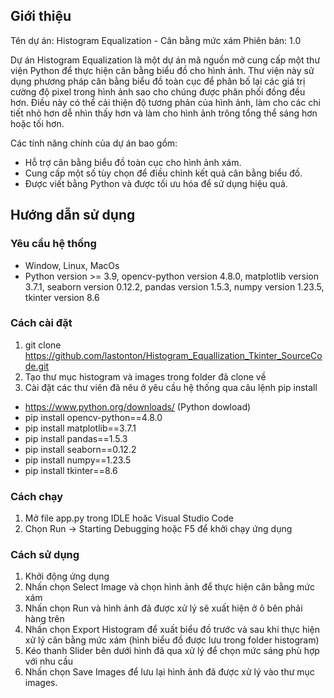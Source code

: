 ## Giới thiệu

Tên dự án: Histogram Equalization - Cân bằng mức xám
Phiên bản: 1.0

Dự án Histogram Equalization là một dự án mã nguồn mở cung cấp một thư viện Python để thực hiện cân bằng biểu đồ cho hình ảnh. Thư viện này sử dụng phương pháp cân bằng biểu đồ toàn cục để phân bố lại các giá trị cường độ pixel trong hình ảnh sao cho chúng được phân phối đồng đều hơn. Điều này có thể cải thiện độ tương phản của hình ảnh, làm cho các chi tiết nhỏ hơn dễ nhìn thấy hơn và làm cho hình ảnh trông tổng thể sáng hơn hoặc tối hơn.

Các tính năng chính của dự án bao gồm:
- Hỗ trợ cân bằng biểu đồ toàn cục cho hình ảnh xám.
- Cung cấp một số tùy chọn để điều chỉnh kết quả cân bằng biểu đồ.
- Được viết bằng Python và được tối ưu hóa để sử dụng hiệu quả.

## Hướng dẫn sử dụng

### Yêu cầu hệ thống
* Window, Linux, MacOs
* Python  version >= 3.9, opencv-python version 4.8.0, matplotlib version 3.7.1, seaborn version 0.12.2, pandas version 1.5.3, numpy version 1.23.5, tkinter version 8.6
### Cách cài đặt

1. git clone https://github.com/lastonton/Histogram_Equallization_Tkinter_SourceCode.git
2. Tạo thư mục histogram và images trong folder đã clone về
3. Cài đặt các thư viên đã nêu ở yêu cầu hệ thống qua câu lệnh pip install
- https://www.python.org/downloads/ (Python dowload)
- pip install opencv-python==4.8.0
- pip install matplotlib==3.7.1
- pip install pandas==1.5.3
- pip install seaborn==0.12.2
- pip install numpy==1.23.5
- pip install tkinter==8.6


### Cách chạy

1. Mở file app.py trong IDLE hoăc Visual Studio Code
2. Chọn Run -> Starting Debugging hoặc F5 để khởi chạy ứng dụng

### Cách sử dụng

1. Khởi động ứng dụng
2. Nhấn chọn Select Image và chọn hình ảnh để thực hiện cân bằng mức xám
3. Nhấn chọn Run và hình ảnh đã được xử lý sẽ xuất hiện ở ô bên phải hàng trên
4. Nhấn chọn Export Histogram để xuất biểu đồ trước và sau khi thực hiện xử lý cân bằng mức xám (hình biểu đồ được lưu trong folder histogram)
5. Kéo thanh Slider bên dưới hình đã qua xử lý để chọn mức sáng phù hợp với nhu cầu
6. Nhấn chọn Save Images để lưu lại hình ảnh đã được xử lý vào thư mục images.
